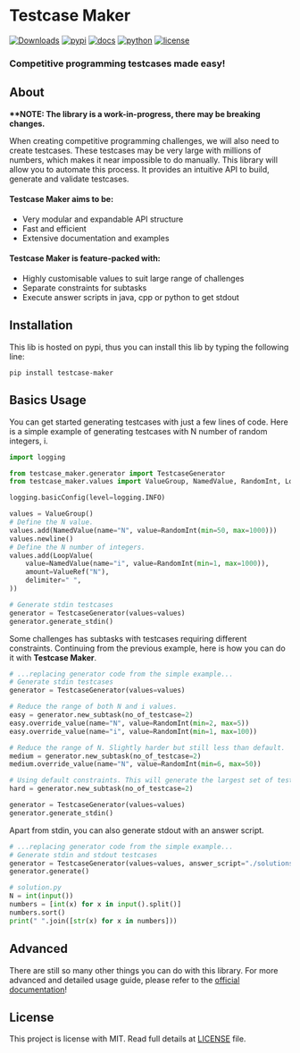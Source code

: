 # Testcase Maker

[![Downloads](https://static.pepy.tech/personalized-badge/testcase-maker?period=total&units=international_system&left_color=grey&right_color=lightgrey&left_text=Downloads)](https://pepy.tech/project/testcase-maker)
[![pypi](https://img.shields.io/pypi/v/testcase-maker)](https://pypi.org/project/testcase-maker/)
[![docs](https://img.shields.io/readthedocs/testcase-maker)](https://testcase-maker.readthedocs.io/en/stable/)
[![python](https://img.shields.io/pypi/pyversions/testcase-maker)](https://www.python.org/)
[![license](https://img.shields.io/github/license/benwoo1110/testcase-maker)](https://github.com/benwoo1110/testcase-maker/blob/main/LICENSE)

### Competitive programming testcases made easy!

## About
**\*\*NOTE:  The library is a work-in-progress, there may be breaking changes.**

When creating competitive programming challenges, we will also need to create testcases. These testcases may be very 
large with millions of numbers, which makes it near impossible to do manually. This library will allow you to automate 
this process. It provides an intuitive API to build, generate and validate testcases. 

#### **Testcase Maker** aims to be:

* Very modular and expandable API structure
* Fast and efficient
* Extensive documentation and examples

#### **Testcase Maker** is feature-packed with:

* Highly customisable values to suit large range of challenges
* Separate constraints for subtasks
* Execute answer scripts in java, cpp or python to get stdout

## Installation
This lib is hosted on pypi, thus you can install this lib by typing the following line:
```
pip install testcase-maker
```

## Basics Usage
You can get started generating testcases with just a few lines of code. Here is a simple example of generating testcases 
with N number of random integers, i.
```python
import logging

from testcase_maker.generator import TestcaseGenerator
from testcase_maker.values import ValueGroup, NamedValue, RandomInt, LoopValue, ValueRef

logging.basicConfig(level=logging.INFO)

values = ValueGroup()
# Define the N value.
values.add(NamedValue(name="N", value=RandomInt(min=50, max=1000)))
values.newline()
# Define the N number of integers.
values.add(LoopValue(
    value=NamedValue(name="i", value=RandomInt(min=1, max=1000)),
    amount=ValueRef("N"),
    delimiter=" ",
))

# Generate stdin testcases
generator = TestcaseGenerator(values=values)
generator.generate_stdin()
```

Some challenges has subtasks with testcases requiring different constraints. Continuing from the previous example, here 
is how you can do it with **Testcase Maker**.
```python
# ...replacing generator code from the simple example...
# Generate stdin testcases
generator = TestcaseGenerator(values=values)

# Reduce the range of both N and i values.
easy = generator.new_subtask(no_of_testcase=2)
easy.override_value(name="N", value=RandomInt(min=2, max=5))
easy.override_value(name="i", value=RandomInt(min=1, max=100))

# Reduce the range of N. Slightly harder but still less than default.
medium = generator.new_subtask(no_of_testcase=2)
medium.override_value(name="N", value=RandomInt(min=6, max=50))

# Using default constraints. This will generate the largest set of testcases.
hard = generator.new_subtask(no_of_testcase=2)

generator = TestcaseGenerator(values=values)
generator.generate_stdin()
```

Apart from stdin, you can also generate stdout with an answer script. 
```python
# ...replacing generator code from the simple example...
# Generate stdin and stdout testcases
generator = TestcaseGenerator(values=values, answer_script="./solutions.py")
generator.generate()
```

```python
# solution.py
N = int(input())
numbers = [int(x) for x in input().split()]
numbers.sort()
print(" ".join([str(x) for x in numbers]))
```

## Advanced
There are still so many other things you can do with this library. For more advanced and detailed usage guide, please refer to 
the [official documentation](https://testcase-maker.readthedocs.io/en/stable/)!

## License
This project is license with MIT. Read full details at [LICENSE](LICENSE) file.
